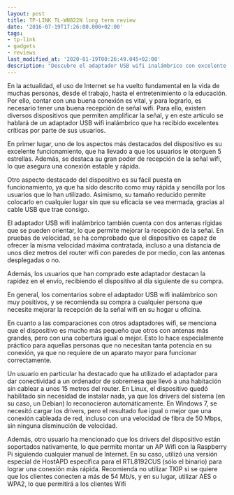 ```yaml
---
layout: post
title: TP-LINK TL-WN822N long term review
date: '2016-07-19T17:26:00.000+02:00'
tags:
- tp-link
- gadgets
- reviews
last_modified_at: '2020-01-19T00:26:49.045+02:00'
description: "Descubre el adaptador USB wifi inalámbrico con excelente velocidad y fácil instalación para una conexión de alta calidad."
---
```


En la actualidad, el uso de Internet se ha vuelto fundamental en la vida de muchas personas, desde el trabajo, hasta el entretenimiento o la educación. Por ello, contar con una buena conexión es vital, y para lograrlo, es necesario tener una buena recepción de señal wifi. Para ello, existen diversos dispositivos que permiten amplificar la señal, y en este artículo se hablará de un adaptador USB wifi inalámbrico que ha recibido excelentes críticas por parte de sus usuarios.

En primer lugar, uno de los aspectos más destacados del dispositivo es su excelente funcionamiento, que ha llevado a que los usuarios le otorguen 5 estrellas. Además, se destaca su gran poder de recepción de la señal wifi, lo que asegura una conexión estable y rápida.

Otro aspecto destacado del dispositivo es su fácil puesta en funcionamiento, ya que ha sido descrito como muy rápida y sencilla por los usuarios que lo han utilizado. Asimismo, su tamaño reducido permite colocarlo en cualquier lugar sin que su eficacia se vea mermada, gracias al cable USB que trae consigo.

El adaptador USB wifi inalámbrico también cuenta con dos antenas rígidas que se pueden orientar, lo que permite mejorar la recepción de la señal. En pruebas de velocidad, se ha comprobado que el dispositivo es capaz de ofrecer la misma velocidad máxima contratada, incluso a una distancia de unos diez metros del router wifi con paredes de por medio, con las antenas desplegadas o no.

Además, los usuarios que han comprado este adaptador destacan la rapidez en el envío, recibiendo el dispositivo al día siguiente de su compra.

En general, los comentarios sobre el adaptador USB wifi inalámbrico son muy positivos, y se recomienda su compra a cualquier persona que necesite mejorar la recepción de la señal wifi en su hogar u oficina.

En cuanto a las comparaciones con otros adaptadores wifi, se menciona que el dispositivo es mucho más pequeño que otros con antenas más grandes, pero con una cobertura igual o mejor. Esto lo hace especialmente práctico para aquellas personas que no necesitan tanta potencia en su conexión, ya que no requiere de un aparato mayor para funcionar correctamente.

Un usuario en particular ha destacado que ha utilizado el adaptador para dar conectividad a un ordenador de sobremesa que llevó a una habitación sin cablear a unos 15 metros del router. En Linux, el dispositivo quedó habilitado sin necesidad de instalar nada, ya que los drivers del sistema (en su caso, un Debian) lo reconocieron automáticamente. En Windows 7, se necesitó cargar los drivers, pero el resultado fue igual o mejor que una conexión cableada de red, incluso con una velocidad de fibra de 50 Mbps, sin ninguna disminución de velocidad.

Además, otro usuario ha mencionado que los drivers del dispositivo están soportados nativamente, lo que permite montar un AP Wifi con la Raspberry Pi siguiendo cualquier manual de Internet. En su caso, utilizó una versión especial de HostAPD específica para el RTL8192CUS (sólo el binario) para lograr una conexión más rápida. Recomienda no utilizar TKIP si se quiere que los clientes conecten a más de 54 Mb/s, y en su lugar, utilizar AES o WPA2, lo que permitirá a los clientes Wifi
